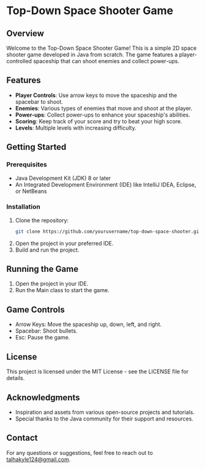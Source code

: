 # Top-Down Space Shooter Game

## Overview
Welcome to the Top-Down Space Shooter Game! This is a simple 2D space shooter game developed in Java from scratch. The game features a player-controlled spaceship that can shoot enemies and collect power-ups.

## Features
- **Player Controls**: Use arrow keys to move the spaceship and the spacebar to shoot.
- **Enemies**: Various types of enemies that move and shoot at the player.
- **Power-ups**: Collect power-ups to enhance your spaceship's abilities.
- **Scoring**: Keep track of your score and try to beat your high score.
- **Levels**: Multiple levels with increasing difficulty.

## Getting Started

### Prerequisites
- Java Development Kit (JDK) 8 or later
- An Integrated Development Environment (IDE) like IntelliJ IDEA, Eclipse, or NetBeans

### Installation
1. Clone the repository:
   ```sh
   git clone https://github.com/yourusername/top-down-space-shooter.git
2. Open the project in your preferred IDE.
3. Build and run the project.

## Running the Game
1. Open the project in your IDE.
2. Run the Main class to start the game.
   
## Game Controls
- Arrow Keys: Move the spaceship up, down, left, and right.
- Spacebar: Shoot bullets.
- Esc: Pause the game.

## License
This project is licensed under the MIT License - see the LICENSE file for details.

## Acknowledgments
- Inspiration and assets from various open-source projects and tutorials.
- Special thanks to the Java community for their support and resources.

## Contact
For any questions or suggestions, feel free to reach out to talhakyle124@gmail.com.
